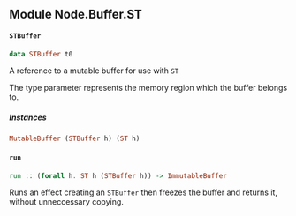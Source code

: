 ## Module Node.Buffer.ST

#### `STBuffer`

``` purescript
data STBuffer t0
```

A reference to a mutable buffer for use with `ST`

The type parameter represents the memory region which the buffer belongs to.

##### Instances
``` purescript
MutableBuffer (STBuffer h) (ST h)
```

#### `run`

``` purescript
run :: (forall h. ST h (STBuffer h)) -> ImmutableBuffer
```

Runs an effect creating an `STBuffer` then freezes the buffer and returns
it, without unneccessary copying.


